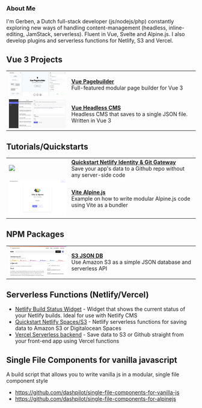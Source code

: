 ### About Me

I'm Gerben, a Dutch full-stack developer (js/nodejs/php) constantly exploring new ways of handling content-management (headless, inline-editing, JamStack, serverless). Fluent in Vue, Svelte and Alpine.js. I also develop plugins and serverless functions for Netlify, S3 and Vercel.


## Vue 3 Projects
<table>
    <tr>
        <td width="33%">
            <img src="https://raw.githubusercontent.com/dashpilot/vue-pagebuilder/main/editor/img/app-preview2.png" width="100%" />
        </td>
        <td>
            <strong><a href="https://github.com/dashpilot/vue-pagebuilder">Vue Pagebuilder</a></strong><br>
            Full-featured modular page builder for Vue 3
        </td>
    </tr>
    <tr>
        <td width="33%">
            <img src="https://raw.githubusercontent.com/dashpilot/dashpilot-json-cms/main/public/img/preview.png" width="100%" />
        </td>
        <td>
            <strong><a href="https://github.com/dashpilot/vue-headless-cms">Vue Headless CMS</a></strong><br>
            Headless CMS that saves to a single JSON file. Written in Vue 3
        </td>
    </tr>
</table>

## Tutorials/Quickstarts

<table>
    <tr>
        <td width="33%">
            <img src="https://raw.githubusercontent.com/dashpilot/netlify-identity-git-gateway/master/devto.png" width="100%" />
        </td>
        <td>
            <strong><a href="https://github.com/dashpilot/netlify-identity-git-gateway">Quickstart Netlify Identity & Git Gateway</a></strong><br>
            Save your app's data to a Github repo without any server-side code
        </td>
    </tr>
        <tr>
        <td width="33%">
            <img src="https://raw.githubusercontent.com/dashpilot/vite-alpinejs/main/public/img/preview.jpg" width="100%" />
        </td>
        <td>
            <strong><a href="https://github.com/dashpilot/vite-alpinejs">Vite Alpine.js</a></strong><br>
            Example on how to write modular Alpine.js code using Vite as a bundler
        </td>
    </tr>
</table>



## NPM Packages

<table>
    <tr>
        <td width="33%">
            <img src="https://raw.githubusercontent.com/dashpilot/dashpilot/main/img/s3-json-db-npm.png" width="100%" />
        </td>
        <td>
            <strong><a href="https://github.com/dashpilot/s3-json-db">S3 JSON DB</a></strong><br>
            Use Amazon S3 as a simple JSON database and serverless API
        </td>
    </tr>
</table>


 

## Serverless Functions (Netlify/Vercel)
- [Netlify Build Status Widget](https://github.com/dashpilot/netlify-build-status-widget) - Widget that shows the current status of your Netlify builds. Ideal for use with Netlify CMS
- [Quickstart Netlify Spaces/S3](https://github.com/dashpilot/quickstart-netlify-spaces) - Netlify serverless functions for saving data to Amazon S3 or Digitalocean Spaces
- [Vercel Serverless backend](https://github.com/dashpilot/vercel-serverless-backend) - Save data to S3 or Github straight from your front-end app using Vercel functions

## Single File Components for vanilla javascript
A build script that allows you to write vanilla js in a modular, single file component style 

- https://github.com/dashpilot/single-file-components-for-vanilla-js
- https://github.com/dashpilot/single-file-components-for-alpinejs


<!--
## Under development and experiments
- [Dashpilot Headless CMS](https://github.com/dashpilot/dashpilot-headless-cms) - Headless, multi-site CMS written in Svelte
- [Vanilla SPA](https://github.com/dashpilot/vanilla-spa) Single page app and router without a framework, written in vanilla JS. Uses handlebars for templating

### Inline Editors
- [Vue Pagebuilder](https://github.com/dashpilot/vue-pagebuilder) - Vue 3 Page Builder
- [Svelte inline editor](https://github.com/dashpilot/svelte-inline-editor) Inline on-page editor, works with Svelte Templates
- [HTML template editor](https://github.com/dashpilot/html-template-editor) Inline on-page editor, works with any html template

- [Sitefiction](https://sitefiction-builder.dashpilot.vercel.app/) Most fully featured version, built with Svelte
- [Sitefiction, different approach](https://sitefiction-data-attr.vercel.app/) Svelte experiment that uses live-editing via a panel on the side, features image upload and can be used with non-Svelte templates

Add Later: 
- editscreen


**dashpilot/dashpilot** is a ✨ _special_ ✨ repository because its `README.md` (this file) appears on your GitHub profile.

Here are some ideas to get you started:

- 🔭 I’m currently working on ...
- 🌱 I’m currently learning ...
- 👯 I’m looking to collaborate on ...
- 🤔 I’m looking for help with ...
- 💬 Ask me about ...
- 📫 How to reach me: ...
- 😄 Pronouns: ...
- ⚡ Fun fact: ...
-->

